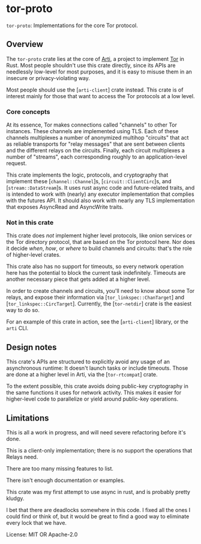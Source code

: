 # tor-proto

`tor-proto`: Implementations for the core Tor protocol.

## Overview

The `tor-proto` crate lies at the core of
[Arti](https://gitlab.torproject.org/tpo/core/arti/), a project to
implement [Tor](https://www.torproject.org/) in Rust.
Most people shouldn't use this crate directly,
since its APIs are needlessly low-level for most purposes, and it is
easy to misuse them in an insecure or privacy-violating way.

Most people should use the [`arti-client`] crate instead.  This crate is
of interest mainly for those that want to access the Tor protocols at
a low level.

### Core concepts

At its essence, Tor makes connections called "channels" to other
Tor instances.  These channels are implemented using TLS.  Each of
these channels multiplexes a number of anonymized multihop
"circuits" that act as reliable transports for "relay messages"
that are sent between clients and the different relays on the
circuits.  Finally, each circuit multiplexes a number of "streams",
each corresponding roughly to an application-level request.

This crate implements the logic, protocols, and cryptography that
implement these [`channel::Channel`]s, [`circuit::ClientCirc`]s, and
[`stream::DataStream`]s.  It uses rust async code and future-related
traits, and is intended to work with (nearly) any executor
implementation that complies with the futures API.  It should also
work with nearly any TLS implementation that exposes AsyncRead and
AsyncWrite traits.

### Not in this crate

This crate does _not_ implement higher level protocols, like onion
services or the Tor directory protocol, that are based on the Tor
protocol here.  Nor does it decide _when_, _how_, or _where_ to
build channels and circuits: that's the role of higher-level crates.

This crate also has no support for timeouts, so every network
operation here has the potential to block the current task
indefinitely.  Timeouts are another necessary piece that gets
added at a higher level.

In order to create channels and circuits, you'll need to know
about some Tor relays, and expose their information via
[`tor_linkspec::ChanTarget`] and [`tor_linkspec::CircTarget`].
Currently, the [`tor-netdir`] crate is the easiest way to do so.

For an example of this crate in action, see the [`arti-client`]
library, or the `arti` CLI.

## Design notes

This crate's APIs are structured to explicitly avoid any usage of
an asynchronous runtime: It doesn't launch tasks or include
timeouts.  Those are done at a higher level in Arti, via the
[`tor-rtcompat`] crate.

To the extent possible, this crate avoids doing public-key
cryptography in the same functions it uses for network activity.
This makes it easier for higher-level code to parallelize or yield
around public-key operations.

## Limitations

This is all a work in progress, and will need severe refactoring
before it's done.

This is a client-only implementation; there is no support the
operations that Relays need.

There are too many missing features to list.

There isn't enough documentation or examples.

This crate was my first attempt to use async in rust, and is probably
pretty kludgy.

I bet that there are deadlocks somewhere in this code.  I fixed
all the ones I could find or think of, but it would be great to
find a good way to eliminate every lock that we have.

License: MIT OR Apache-2.0
